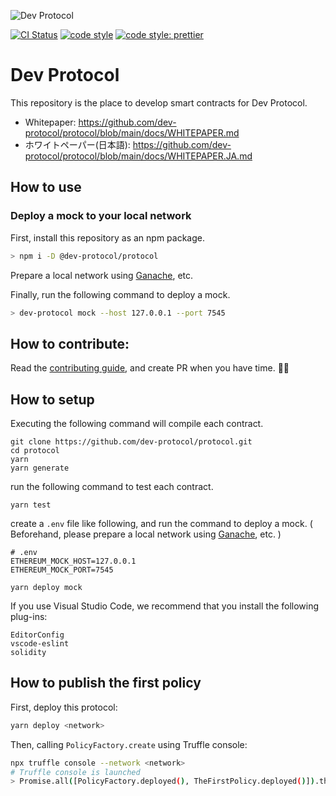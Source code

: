 ![Dev Protocol](https://raw.githubusercontent.com/dev-protocol/repository-token/main/public/asset/logo.png)

[![CI Status](https://github.com/dev-protocol/protocol/workflows/Node/badge.svg)](https://github.com/dev-protocol/protocol/actions)
[![code style](https://img.shields.io/badge/code_style-XO-5ed9c7.svg)](https://github.com/xojs/xo)
[![code style: prettier](https://img.shields.io/badge/code_style-prettier-ff69b4.svg)](https://github.com/prettier/prettier)

# Dev Protocol

This repository is the place to develop smart contracts for Dev Protocol.

- Whitepaper: https://github.com/dev-protocol/protocol/blob/main/docs/WHITEPAPER.md
- ホワイトペーパー(日本語): https://github.com/dev-protocol/protocol/blob/main/docs/WHITEPAPER.JA.md

## How to use

### Deploy a mock to your local network

First, install this repository as an npm package.

```bash
> npm i -D @dev-protocol/protocol
```

Prepare a local network using [Ganache](https://www.trufflesuite.com/ganache), etc.

Finally, run the following command to deploy a mock.

```bash
> dev-protocol mock --host 127.0.0.1 --port 7545
```

## How to contribute:

Read the [contributing guide](https://github.com/dev-protocol/protocol/blob/main/.github/CONTRIBUTING.md), and create PR when you have time. 🧚✨

## How to setup

Executing the following command will compile each contract.

```
git clone https://github.com/dev-protocol/protocol.git
cd protocol
yarn
yarn generate
```

run the following command to test each contract.

```
yarn test
```

create a `.env` file like following, and run the command to deploy a mock. ( Beforehand, please prepare a local network using [Ganache](https://www.trufflesuite.com/ganache), etc. )

```
# .env
ETHEREUM_MOCK_HOST=127.0.0.1
ETHEREUM_MOCK_PORT=7545
```

```
yarn deploy mock
```

If you use Visual Studio Code, we recommend that you install the following plug-ins:

```
EditorConfig
vscode-eslint
solidity
```

## How to publish the first policy

First, deploy this protocol:

```bash
yarn deploy <network>
```

Then, calling `PolicyFactory.create` using Truffle console:

```bash
npx truffle console --network <network>
# Truffle console is launched
> Promise.all([PolicyFactory.deployed(), TheFirstPolicy.deployed()]).then(([factory, policy]) => factory.create(policy.address))
```
